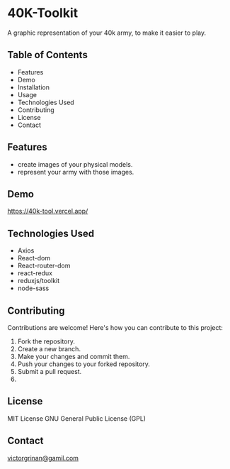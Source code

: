 # 40K-Toolkit
A graphic representation of your 40k army, to make it easier to play. 

## Table of Contents
- Features
- Demo
- Installation
- Usage
- Technologies Used
- Contributing
- License
- Contact
## Features
- create images of your physical models.
- represent your army with those images.
  
## Demo
https://40k-tool.vercel.app/

## Technologies Used

- Axios
- React-dom
- React-router-dom
- react-redux
- reduxjs/toolkit
- node-sass

## Contributing
Contributions are welcome! Here's how you can contribute to this project:

1. Fork the repository.
2. Create a new branch.
3. Make your changes and commit them.
4. Push your changes to your forked repository.
5. Submit a pull request.
6. 
## License
 MIT License
 GNU General Public License (GPL)

 ## Contact
victorgrinan@gamil.com
